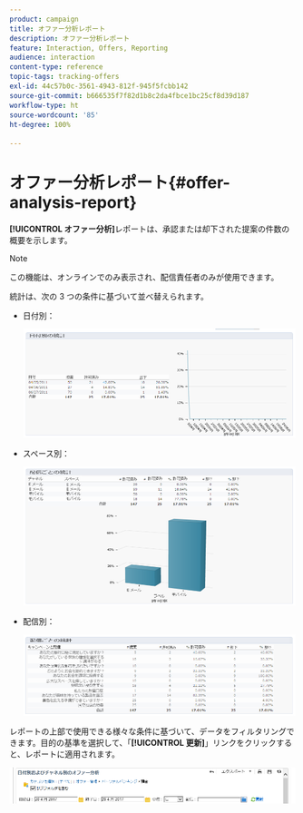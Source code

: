 ```yaml
---
product: campaign
title: オファー分析レポート
description: オファー分析レポート
feature: Interaction, Offers, Reporting
audience: interaction
content-type: reference
topic-tags: tracking-offers
exl-id: 44c57b0c-3561-4943-812f-945f5fcbb142
source-git-commit: b666535f7f82d1b8c2da4fbce1bc25cf8d39d187
workflow-type: ht
source-wordcount: '85'
ht-degree: 100%

---
```


# オファー分析レポート{#offer-analysis-report}



**[!UICONTROL オファー分析]**&#x200B;レポートは、承認または却下された提案の件数の概要を示します。

>[!NOTE]
>
>この機能は、オンラインでのみ表示され、配信責任者のみが使用できます。

統計は、次の 3 つの条件に基づいて並べ替えられます。

* 日付別：

  ![](assets/offer_report_perdate.png)

* スペース別：

  ![](assets/offer_report_perspaces.png)

* 配信別：

  ![](assets/offer_report_perdeliveries.png)

レポートの上部で使用できる様々な条件に基づいて、データをフィルタリングできます。目的の基準を選択して、「**[!UICONTROL 更新]**」リンクをクリックすると、レポートに適用されます。

![](assets/offer_report_criteria.png)
